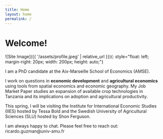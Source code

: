 ```yaml
---
title: Home
layout: home
permalink: /
---
```

# Welcome!

![Site Image]({{ '/assets/profile.jpeg' | relative_url }}){: style="float: left; margin-right: 20px; width: 200px; height: auto;"}

I am a PhD candidate at the Aix-Marseille School of Economics ([AMSE]).

<p> I work on questions in <strong>economic development</strong> and <strong>agricultural economics</strong> using tools from spatial economics and economic geography. My Job Market Paper studies an expansion of available crop technologies in Tanzania and its implications on adoption and agricultural productivity.  </p>

This spring, I will be visiting the Institute for International Economic Studies ([IIES]) hosted by Tessa Bold and the Swedish University of Agricultural Sciences ([SLU]) hosted by Shon Ferguson.

I am always happy to chat. Please feel free to reach out: ricardo.guzman@univ-amu.fr

[AMSE]: [https://just-the-docs.github.io/just-the-docs/](https://www.amse-aixmarseille.fr/en)
[IIES]: [https://www.su.se/institute-for-international-economic-studies/]
[SLU]: [https://www.slu.se/]

<style>
  a {
      color: #212121; /* Your link color */
      text-decoration: none; /* Optional: removes underline */
  }

  a:hover {
      color: #1C86EE; /* Hover color */
  }
</style>
